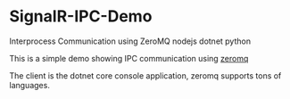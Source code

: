 # SignalR-IPC-Demo
Interprocess Communication using ZeroMQ nodejs dotnet python

This is a simple demo showing IPC communication using [zeromq](https://zeromq.org/)

The client is the dotnet core console application, zeromq supports tons of languages.